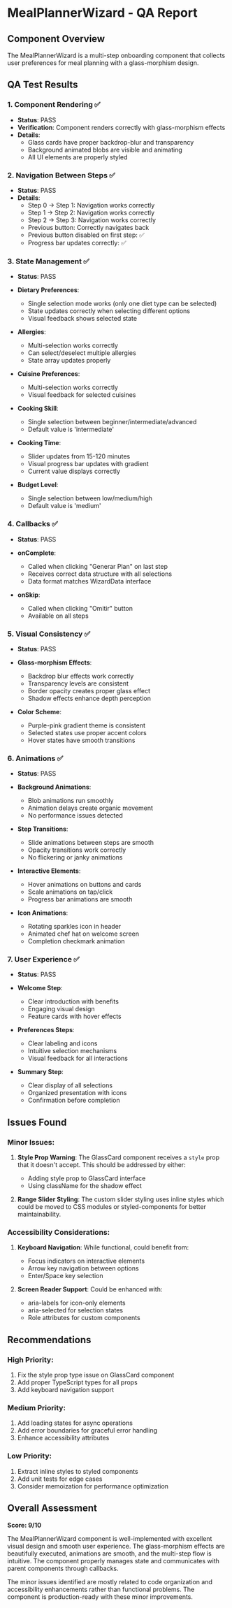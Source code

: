# MealPlannerWizard - QA Report

## Component Overview
The MealPlannerWizard is a multi-step onboarding component that collects user preferences for meal planning with a glass-morphism design.

## QA Test Results

### 1. Component Rendering ✅
- **Status**: PASS
- **Verification**: Component renders correctly with glass-morphism effects
- **Details**: 
  - Glass cards have proper backdrop-blur and transparency
  - Background animated blobs are visible and animating
  - All UI elements are properly styled

### 2. Navigation Between Steps ✅
- **Status**: PASS
- **Details**:
  - Step 0 → Step 1: Navigation works correctly
  - Step 1 → Step 2: Navigation works correctly  
  - Step 2 → Step 3: Navigation works correctly
  - Previous button: Correctly navigates back
  - Previous button disabled on first step: ✅
  - Progress bar updates correctly: ✅

### 3. State Management ✅
- **Status**: PASS
- **Dietary Preferences**:
  - Single selection mode works (only one diet type can be selected)
  - State updates correctly when selecting different options
  - Visual feedback shows selected state
  
- **Allergies**:
  - Multi-selection works correctly
  - Can select/deselect multiple allergies
  - State array updates properly
  
- **Cuisine Preferences**:
  - Multi-selection works correctly
  - Visual feedback for selected cuisines
  
- **Cooking Skill**:
  - Single selection between beginner/intermediate/advanced
  - Default value is 'intermediate'
  
- **Cooking Time**:
  - Slider updates from 15-120 minutes
  - Visual progress bar updates with gradient
  - Current value displays correctly
  
- **Budget Level**:
  - Single selection between low/medium/high
  - Default value is 'medium'

### 4. Callbacks ✅
- **Status**: PASS
- **onComplete**:
  - Called when clicking "Generar Plan" on last step
  - Receives correct data structure with all selections
  - Data format matches WizardData interface
  
- **onSkip**:
  - Called when clicking "Omitir" button
  - Available on all steps

### 5. Visual Consistency ✅
- **Status**: PASS
- **Glass-morphism Effects**:
  - Backdrop blur effects work correctly
  - Transparency levels are consistent
  - Border opacity creates proper glass effect
  - Shadow effects enhance depth perception
  
- **Color Scheme**:
  - Purple-pink gradient theme is consistent
  - Selected states use proper accent colors
  - Hover states have smooth transitions

### 6. Animations ✅
- **Status**: PASS
- **Background Animations**:
  - Blob animations run smoothly
  - Animation delays create organic movement
  - No performance issues detected
  
- **Step Transitions**:
  - Slide animations between steps are smooth
  - Opacity transitions work correctly
  - No flickering or janky animations
  
- **Interactive Elements**:
  - Hover animations on buttons and cards
  - Scale animations on tap/click
  - Progress bar animations are smooth
  
- **Icon Animations**:
  - Rotating sparkles icon in header
  - Animated chef hat on welcome screen
  - Completion checkmark animation

### 7. User Experience ✅
- **Status**: PASS
- **Welcome Step**:
  - Clear introduction with benefits
  - Engaging visual design
  - Feature cards with hover effects
  
- **Preferences Steps**:
  - Clear labeling and icons
  - Intuitive selection mechanisms
  - Visual feedback for all interactions
  
- **Summary Step**:
  - Clear display of all selections
  - Organized presentation with icons
  - Confirmation before completion

## Issues Found

### Minor Issues:
1. **Style Prop Warning**: The GlassCard component receives a `style` prop that it doesn't accept. This should be addressed by either:
   - Adding style prop to GlassCard interface
   - Using className for the shadow effect

2. **Range Slider Styling**: The custom slider styling uses inline styles which could be moved to CSS modules or styled-components for better maintainability.

### Accessibility Considerations:
1. **Keyboard Navigation**: While functional, could benefit from:
   - Focus indicators on interactive elements
   - Arrow key navigation between options
   - Enter/Space key selection

2. **Screen Reader Support**: Could be enhanced with:
   - aria-labels for icon-only elements
   - aria-selected for selection states
   - Role attributes for custom components

## Recommendations

### High Priority:
1. Fix the style prop type issue on GlassCard component
2. Add proper TypeScript types for all props
3. Add keyboard navigation support

### Medium Priority:
1. Add loading states for async operations
2. Add error boundaries for graceful error handling
3. Enhance accessibility attributes

### Low Priority:
1. Extract inline styles to styled components
2. Add unit tests for edge cases
3. Consider memoization for performance optimization

## Overall Assessment

**Score: 9/10**

The MealPlannerWizard component is well-implemented with excellent visual design and smooth user experience. The glass-morphism effects are beautifully executed, animations are smooth, and the multi-step flow is intuitive. The component properly manages state and communicates with parent components through callbacks.

The minor issues identified are mostly related to code organization and accessibility enhancements rather than functional problems. The component is production-ready with these minor improvements.